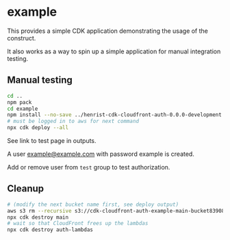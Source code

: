 # example

This provides a simple CDK application demonstrating the
usage of the construct.

It also works as a way to spin up a simple application for manual
integration testing.

## Manual testing

```bash
cd ..
npm pack
cd example
npm install --no-save ../henrist-cdk-cloudfront-auth-0.0.0-development.tgz
# must be logged in to aws for next command
npx cdk deploy --all
```

See link to test page in outputs.

A user example@example.com with password example is created.

Add or remove user from `test` group to test authorization.

## Cleanup

```bash
# (modify the next bucket name first, see deploy output)
aws s3 rm --recursive s3://cdk-cloudfront-auth-example-main-bucket83908e77-wc5jf6w82bqb
npx cdk destroy main
# wait so that CloudFront frees up the lambdas
npx cdk destroy auth-lambdas
```
